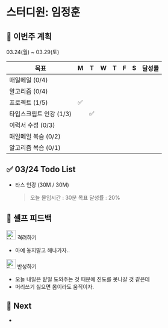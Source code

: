 # 스터디원: 임정훈

## 🚀 이번주 계획

03.24(월) ~ 03.29(토)

| 목표                    | M   | T   | W   | T   | F   | S   | 달성률 |
| ----------------------- | --- | --- | --- | --- | --- | --- | ------ |
| 매일메일 (0/4)          |     |     |     |     |     |     |        |
| 알고리즘 (0/4)          |     |     |     |     |     |     |        |
| 프로젝트 (1/5)          | ✅  |     |     |     |     |     |        |
| 타입스크립트 인강 (1/3) |     | ✅  |     |     |     |     |        |
| 이력서 수정 (0/3)       |     |     |     |     |     |     |        |
| 매일메일 복습 (0/2)     |     |     |     |     |     |     |        |
| 알고리즘 복습 (0/1)     |     |     |     |     |     |     |        |

## ✅ 03/24 Todo List

- 타스 인강 (30M / 30M)

  > 오늘 몰입시간 : 30분
  > 목표 달성률 : 20%

## 🎉 셀프 피드백

<img src="https://raw.githubusercontent.com/Tarikul-Islam-Anik/Animated-Fluent-Emojis/master/Emojis/Smilies/Hugging%20Face.png" alt="Hugging Face" width="25" height="25"> 격려하기</img>

- 아예 놓지말고 해나가자..

<img src="https://raw.githubusercontent.com/Tarikul-Islam-Anik/Animated-Fluent-Emojis/master/Emojis/Smilies/Face%20with%20Monocle.png" alt="Face with Monocle" width="25" height="25"> 반성하기</img>

- 오늘 내일은 밭일 도와주는 것 때문에 진도를 못나갈 것 같은데
- 머리쓰기 싫으면 몸이라도 움직이자.

## 🌱 Next

-
